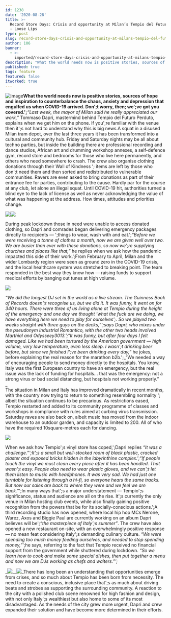 ```yaml
---
id: 1238
date: '2020-08-28'
title: >-
  Record Store Days: Crisis and opportunity at Milan’s Tempio del Futuro Perduto
  - Loose Lips
type: post
slug: record-store-days-crisis-and-opportunity-at-milans-tempio-del-futuro-perduto
author: 106
banner:
  - >-
    imported/record-store-days-crisis-and-opportunity-at-milans-tempio-del-futuro-perduto/image1238.jpeg
description: "What the world needs now is positive stories, sources of hope and inspiration to counterbalance the chaos, anxiety and depression that engulfed us when COVID-19 arrived. Don’t worry, then; we’ve got you covered.\_ “Last week, the mayor of Milan said he really appreciated our work,” Tommaso Dapri, mastermind behind Tempio del Futuro Perduto, explains when [...]Read More..."
published: true
tags: feature
featured: false
itworked: true
---
```

![image](../imported/record-store-days-crisis-and-opportunity-at-milans-tempio-del-futuro-perduto/image1238.jpeg)**What the world needs now is positive stories, sources of hope and inspiration to counterbalance the chaos, anxiety and depression that engulfed us when COVID-19 arrived. Don';t worry, then; we';ve got you covered.';**_“Last week, the mayor of Milan said he really appreciated our work,”_ Tommaso Dapri, mastermind behind Tempio del Futuro Perduto, explains when we get him on the phone. If you';re familiar with the venue then it';s not hard to understand why this is big news.A squat in a disused Milan tram depot, over the last three years it has been transformed into a cultural and community hub. Friday and Saturday nights may be all about techno parties, but inside the building there are professional recording and dance studios, African art and drumming workshop annexes, a self-defence gym, record store and bedrooms for those who live here permanently, and others who need somewhere to crash. The crew also organise clothing donations through their Wall of Kindness '; items are left by those who don';t need them and then sorted and redistributed to vulnerable communities. Ravers are even asked to bring donations as part of their entrance fee for parties, contributing to the cause. Hardly par for the course at any club, let alone an illegal squat. Until COVID-19 hit, authorities turned a blind eye to the lack of license as well as never acknowledging the value of what was happening at the address. How times, attitudes and priorities change.

![](/wp-content/uploads/live/img/wysiwyg/5f3e4284d18fc.jpeg)![](/wp-content/uploads/live/img/wysiwyg/5f3e42a388a69.jpeg)

During peak lockdown those in need were unable to access donated clothing, so Dapri and comrades began delivering emergency packages directly to recipients — ';things to wear, wash with and eat.';_“Before we were receiving a tonne of clothes a month, now we are given well over two. We are busier than ever with these donations, so now we';re supplying churches and places like that,”_ he replies when we ask how the pandemic impacted this side of their work.';From February to April, Milan and the wider Lombardy region were seen as ground zero in the COVID-19 crisis, and the local healthcare system was stretched to breaking point. The team responded in the best way they know how — raising funds to support medical efforts by banging out tunes at high volume.

![](/wp-content/uploads/live/img/wysiwyg/5f3e42b75a26f.jpeg)

_“We did the longest DJ set in the world as a live stream. The Guinness Book of Records doesn';t recognise us, but we did it. It was funny, it went on for 340 hours. There were three of us living alone at Tempio during the height of the emergency and one day we thought ‘what the fuck are we doing, we have everything here we need to play for ourselves';. So we played two weeks straight with three guys on the decks,”';_says Dapri, who mixes under the pseudonym Industrial Romantico, with the other two heads involved Marthial and Odysseey3013.';_“It was funny, but after four days I felt damaged. Like we had been tortured by the American government — high volume, very low temperature, even less sleep. I wasn';t drinking beer before, but since we finished I';ve been drinking every day,”_ he jokes, before explaining the real reason for the marathon b2b.';_“We needed a way of encouraging people to send money directly to the hospitals. You know, Italy was the first European country to have an emergency, but the real issue was the lack of funding for hospitals… that was the emergency: not a strong virus or bad social distancing, but hospitals not working properly.”  
_  
The situation in Milan and Italy has improved dramatically in recent months, with the country now trying to return to something resembling normality '; albeit the situation continues to be precarious. As restrictions eased, Tempio restarted and added to its community programme of classes and workshops in compliance with rules aimed at curbing virus transmission. Saturday raves are also back on, albeit music has moved from the indoor warehouse to an outdoor garden, and capacity is limited to 200. All of who have the required 10square-metres each for dancing.

![](/wp-content/uploads/live/img/wysiwyg/5f3e42c8195a3.jpg)

When we ask how Tempio';s vinyl store has coped,';Dapri replies _“It was a challenge.”';_It';s a small but well-stocked room of black plastic, cracked plaster and exposed bricks hidden in the labyrinthine complex._';“If people touch the vinyl we must clean every piece after it has been handled. That wasn';t easy. People also need to wear plastic gloves, and we can';t let them listen to music with headphones. It was very sad. We had just one turntable for listening through a hi-fi, so everyone hears the same tracks. But now our sales are back to where they were and we feel we are back.”_';In many ways that';s a major understatement — Tempio';s significance, status and audience are all on the rise. It';s currently the only venue in Milan hosting club events, while also finally gaining positive recognition from the powers that be for its socially-conscious actions.';A third recording studio has now opened, where local hip hop MCs Nerone, Warez, Axos and Biggie Paul are currently working on an album Dapri believes will be';_“the masterpiece of Italy';s summer”_. The crew have also opened a new restaurant on-site, with an overwhelmingly positive response — no mean feat considering Italy';s demanding culinary culture. _“We were spending too much money feeding ourselves, and needed to stop spending money,”_';he says, referring to the fact that Tempio received no financial support from the government while shuttered during lockdown. _“So we learn how to cook and make some special dishes, then put together a menu and now we are DJs working as chefs and waiters.”';_

_![](/wp-content/uploads/live/img/wysiwyg/5f44e36f15433.jpeg)__![](/wp-content/uploads/live/img/wysiwyg/5f3e42d80bdd4.jpeg)_There has long been an understanding that opportunities emerge from crises, and so much about Tempio has been born from necessity. The need to create a conscious, inclusive place that';s as much about driving beats and strobes as supporting the surrounding community. A reaction to the city with a polished club scene renowned for high fashion and design, with not only Italy';s wealthiest but also home to some of its most disadvantaged. As the needs of the city grew more urgent, Dapri and crew expanded their solution and have become more determined in their efforts.